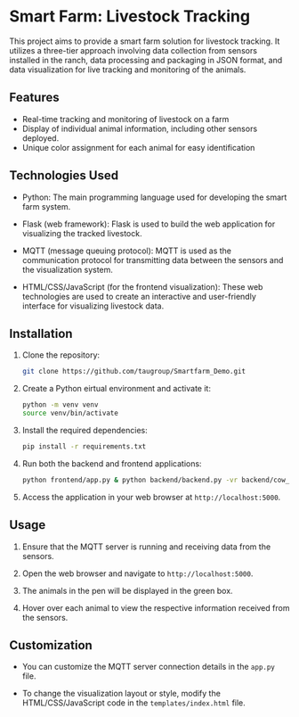 # Smart Farm: Livestock Tracking

This project aims to provide a smart farm solution for livestock tracking. It utilizes a three-tier approach involving data collection from sensors installed in the ranch, data processing and packaging in JSON format, and data visualization for live tracking and monitoring of the animals.

## Features

- Real-time tracking and monitoring of livestock on a farm
- Display of individual animal information, including other sensors deployed.
- Unique color assignment for each animal for easy identification

## Technologies Used

- Python: The main programming language used for developing the smart farm system.

- Flask (web framework): Flask is used to build the web application for visualizing the tracked livestock.

- MQTT (message queuing protocol): MQTT is used as the communication protocol for transmitting data between the sensors and the visualization system.

- HTML/CSS/JavaScript (for the frontend visualization): These web technologies are used to create an interactive and user-friendly interface for visualizing livestock data.

## Installation

1. Clone the repository:

   ```bash
   git clone https://github.com/taugroup/Smartfarm_Demo.git
   ```

2. Create a Python eirtual environment and activate it:

   ```bash
   python -m venv venv
   source venv/bin/activate
   
3. Install the required dependencies:

   ```bash
   pip install -r requirements.txt
   ```

4. Run both the backend and frontend applications:

   ```bash
   python frontend/app.py & python backend/backend.py -vr backend/cow_move.mp4
   ```

5. Access the application in your web browser at `http://localhost:5000`.

## Usage

1. Ensure that the MQTT server is running and receiving data from the sensors.

2. Open the web browser and navigate to `http://localhost:5000`.

3. The animals in the pen will be displayed in the green box.

4. Hover over each animal to view the respective information received from the sensors.

## Customization

- You can customize the MQTT server connection details in the `app.py` file.

- To change the visualization layout or style, modify the HTML/CSS/JavaScript code in the `templates/index.html` file.
